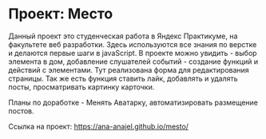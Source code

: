 # Проект: Место
Данный проект это студенческая работа в Яндекс Практикуме, на факультете веб разработки. Здесь используются все знания по верстке и делаются первые шаги в javaScript. В проекте можно увидить - выбор элемента в дом, добавление слушателей событий - создание функций и действий с элементами. Тут реализована форма для редактирования страницы.
Так же есть функция ставить лайк, добавлять и удалять посты, просматривать картинку карточки.

Планы по доработке - Менять Аватарку, автоматизировать размещение постов.

Ссылка на проект: https://ana-anajel.github.io/mesto/